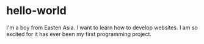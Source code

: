 # hello-world

I'm a boy from Easten Asia.
I want to learn how to develop websites.
I am so excited for it has ever been my first programming project.
